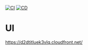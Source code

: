 [![CI](https://github.com/EladHeller/israel-elections/actions/workflows/linter.yml/badge.svg)](https://github.com/EladHeller/israel-elections/actions/workflows/linter.yml) [![CD](https://github.com/EladHeller/israel-elections/actions/workflows/deploy.yml/badge.svg)](https://github.com/EladHeller/israel-elections/actions/workflows/deploy.yml)

# UI
https://d2dtitluek3vlq.cloudfront.net/
